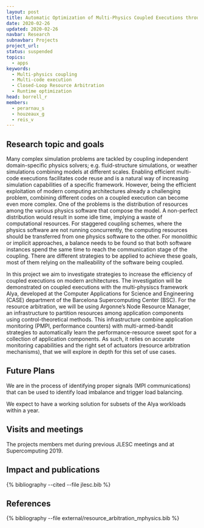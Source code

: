 ```yaml
---
layout: post
title: Automatic Optimization of Multi-Physics Coupled Executions through Closed-Loop Resource Arbitration
date: 2020-02-26
updated: 2020-02-26
navbar: Research
subnavbar: Projects
project_url:
status: suspended
topics:
  - apps
keywords:
  - Multi-physics coupling
  - Multi-code execution
  - Closed-Loop Resource Arbitration
  - Runtime optimization
head: borrell_r
members:
  - perarnau_s
  - houzeaux_g
  - reis_v
---
```


## Research topic and goals

Many complex simulation problems are tackled by coupling independent
domain-specific physics solvers; e.g. fluid-structure simulations, or weather
simulations combining models at different scales. Enabling efficient multi-code
executions facilitates code reuse and is a natural way of increasing simulation
capabilities of a specific framework. However, being the efficient exploitation
of modern computing architectures already a challenging problem, combining
different codes on a coupled execution can become even more complex. One of the
problems is the distribution of resources among the various physics software
that compose the model. A non-perfect distribution would result in some idle
time, implying a waste of computational resources. For staggered coupling
schemes, where the physics software are not running concurrently, the computing
resources should be transferred from one physics software to the other. For
monolithic or implicit approaches, a balance needs to be found so that both
software instances spend the same time to reach the communication stage of the
coupling. There are different strategies to be applied to achieve these goals,
most of them relying on the malleability of the software being coupled.

In this project we aim to investigate strategies to increase the efficiency of
coupled executions on modern architectures. The investigation will be
demonstrated on coupled executions with the multi-physiscs framework Alya,
developed at the Computer Applications for Science and Engineering (CASE)
department of the Barcelona Supercomputing Center (BSC). For the resource
arbitration, we will be using Argonne’s Node Resource Manager, an
infrastructure to partition resources among application components using
control-theoretical methods. This infrastructure combine application monitoring
(PMPI, performance counters) with multi-armed-bandit strategies to
automatically learn the performance-resource sweet spot for a collection of
application components. As such, it relies on accurate monitoring capabilities
and the right set of actuators (resource arbitration mechanisms), that we will
explore in depth for this set of use cases.

## Future Plans

We are in the process of identifying proper signals (MPI communications) that
can be used to identify load imbalance and trigger load balancing.

We expect to have a working solution for subsets of the Alya workloads within
a year.


## Visits and meetings

The projects members met during previous JLESC meetings and at Supercomputing
2019.

## Impact and publications

{% bibliography --cited --file jlesc.bib %}


## References

{% bibliography --file external/resource_arbitration_mphysics.bib %}
